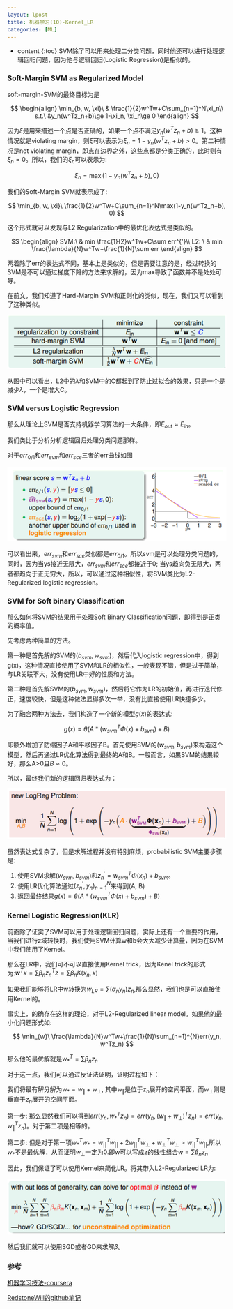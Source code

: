 ```yaml
---
layout: lpost
title: 机器学习(10)-Kernel_LR
categories: [ML]
---
```


* content
{:toc}
SVM除了可以用来处理二分类问题，同时他还可以进行处理逻辑回归问题，因为他与逻辑回归(Logistic Regression)是相似的。

### Soft­-Margin SVM as Regularized Model

soft-margin-SVM的最终目标为是

$$
\begin{align}
\min_{b, w, \xi}\ & \frac{1}{2}w^Tw+C\sum_{n=1}^N\xi_n\\
s.t.\ &y_n(w^Tz_n+b)\ge 1-\xi_n, \xi_n\ge 0
\end{align}
$$

因为$\xi$是用来描述一个点是否正确的，如果一个点不满足$y_n(w^Tz_n+b)\ge 1$。这种情况就是violating margin，则$\xi$可以表示为$\xi_n = 1-y_n(w^Tz_n+b)> 0$。第二种情况是not violating margin，即点在边界之外，这些点都是分类正确的，此时则有$\xi_n=0$。所以，我们的$\xi_n$可以表示为:

$$
\xi_n = \max(1-y_n(w^Tz_n+b), 0)
$$

我们的Soft-Margin SVM就表示成了:

$$
\min_{b, w, \xi}\ \frac{1}{2}w^Tw+C\sum_{n=1}^N\max(1-y_n(w^Tz_n+b), 0)
$$

这个形式就可以发现与L2 Regularization中的最优化表达式是类似的。

$$
\begin{align}
SVM:\ & min \frac{1}{2}w^Tw+C\sum err^{'}\\
L2: \ & min \frac{\lambda}{N}w^Tw+\frac{1}{N}\sum err
\end{align}
$$

两着除了err的表达式不同，基本上是类似的，但是需要注意的是，经过转换的SVM是不可以通过梯度下降的方法来求解的，因为max导致了函数并不是处处可导。

在前文，我们知道了Hard-Margin SVM和正则化的类似，现在，我们又可以看到了这种类似。

![image-20200403103422365](../posts/2020-04-03-%E6%9E%97%E8%BD%A9%E7%94%B0-Kernel_LR/image-20200403103422365.png)

从图中可以看出，L2中的$\lambda$和SVM中的C都起到了防止过拟合的效果，只是一个是减少$\lambda$，一个是增大C。

### SVM versus Logistic Regression

那么从理论上SVM是否支持机器学习算法的一大条件，即$E_{out}\approx E_{in}$。

我们类比于分析分析逻辑回归处理分类问题那样。

对于$err_{0/1}$和$err_{svm}$和$err_{sce}$三者的err曲线如图

![image-20200403104053380](../posts/2020-04-03-%E6%9E%97%E8%BD%A9%E7%94%B0-Kernel_LR/image-20200403104053380.png)

可以看出来，$err_{svm}$和$err_{sce}$类似都是$err_{0/1}$。所以svm是可以处理分类问题的，同时，因为当ys接近无限大，$err_{svm}$和$err_{sce}$都接近于0; 当ys趋向负无限大，两者都趋向于正无穷大，所以，可以通过这种相似性，将SVM类比为L2-Regularized logistic regression。

### SVM for Soft binary Classification

那么如何将SVM的结果用于处理Soft Binary Classification问题，即得到是正类的概率值。

先考虑两种简单的方法。

第一种是首先解的SVM的$(b_{svm}, w_{svm})$，然后代入logistic regression中，得到g(x)，这种情况直接使用了SVM和LR的相似性，一般表现不错，但是过于简单，与LR关联不大，没有使用LR中好的性质和方法。

第二种是首先解SVM的$(b_{svm}, w_{svm})$，然后将它作为LR的初始值，再进行迭代修正，速度较快，但是这种做法显得多次一举，没有比直接使用LR快捷多少。

为了融合两种方法去，我们构造了一个新的模型$g(x)$的表达式:

$$
g(x) = \theta(A*(w^T_{svm}\Phi(x)+b_{svm})+B)
$$

即额外增加了防缩因子A和平移因子B。首先使用SVM的$(w_{svm}, b_{svm})$来构造这个模型，然后再通过LR优化算法得到最终的A和B。一般而言，如果SVM的结果较好，那么A>0且$B\approx 0$。

所以，最终我们新的逻辑回归表达式为：

![image-20200403105502750](../posts/2020-04-03-%E6%9E%97%E8%BD%A9%E7%94%B0-Kernel_LR/image-20200403105502750.png)

虽然表达式复杂了，但是求解过程并没有特别麻烦，probabilistic SVM主要步骤是:

1. 使用SVM求解$(w_{svm}, b_{svm})$和$z^{'}_n = w^T_{svm}\Phi(x_n)+b_{svm}$。
2. 使用LR优化算法通过$(z^{'}_n, y_n)_{n=1}^N$来得到(A, B)
3. 返回最终结果$g(x) = \theta(A*(w^T_{svm}\Phi(x)+b_{svm})+B)$

### Kernel Logistic Regression(KLR)

前面除了证实了SVM可以用于处理逻辑回归问题，实际上还有一个重要的作用，当我们进行z域转换时，我们使用SVM计算w和b会大大减少计算量，因为在SVM中我们使用了Kernel。

那么在LR中，我们可不可以直接使用Kernel trick，因为Kenel trick的形式为:$w^Tx=\sum\beta_nz_n^Tz = \sum\beta_nK(x_n, x)$

如果我们能够将LR中w转换为$w_{LR} = \sum(\alpha_ny_n)z_n$,那么显然，我们也是可以直接使用Kernel的。

事实上，的确存在这样的理论，对于L2-Regularized linear model。如果他的最小化问题形式如:

$$
\min_{w}\ \frac{\lambda}{N}w^Tw+\frac{1}{N}\sum_{n=1}^{N}err(y_n, w^Tz_n)
$$

那么他的最优解就是$w^T_{*} = \sum\beta_nz_n$

对于这一点，我们可以通过反证法证明，证明过程如下：

我们将最有解分解为$w_{*}=w_{\Vert}+w_{\perp}$, 其中$w_{\Vert}$是位于$z_n$展开的空间平面，而$w_{\perp}$则是垂直于$z_n$展开的空间平面。

第一步: 那么显然我们可以得到$err(y_n, w^T_{*}z_n) = err(y_n, (w_{\Vert}+w_{\perp})^Tz_n)=err(y_n, w^T_{\Vert}z_n)$。对于第二项是相等的。

第二步: 但是对于第一项$w_*^Tw_*=w_{||}^Tw_{||}+2w_{||}^Tw_{\bot}+w_{\bot}^Tw_{\bot}>w_{||}^Tw_{||}$,所以$w_*$不是最优解，从而证明$w_{\perp}$一定为0.即w可以写成z的线性组合$w = \sum\beta_nz_n$

因此，我们保证了可以使用Kernel来简化LR。将其带入L2-Regularized LR为:

![image-20200403113242928](../posts/2020-04-03-%E6%9E%97%E8%BD%A9%E7%94%B0-Kernel_LR/image-20200403113242928.png)

然后我们就可以使用SGD或者GD来求解$\beta$。

### 参考

[机器学习技法-coursera](https://www.coursera.org/learn/machine-learning-techniques)

[RedstoneWill的github笔记](https://github.com/RedstoneWill/HsuanTienLin_MachineLearning)

